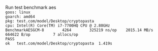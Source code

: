 Run test benchmark aes <br>
```goos: linux```<br>
```goarch: amd64```<br>
```pkg: test.com/model/Desktop/cryptopasta```<br>
```cpu: Intel(R) Core(TM) i7-7700HQ CPU @ 2.80GHz```<br>
```BenchmarkAESGCM-8   	    4264	    325219 ns/op	2015.14 MB/s	  664622 B/op	       7 allocs/op```<br>
```PASS```<br>
```ok  	test.com/model/Desktop/cryptopasta	1.419s```<br>
